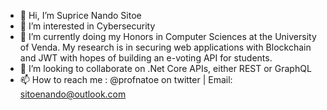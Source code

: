 - 👋 Hi, I’m Suprice Nando Sitoe
- 👀 I’m interested in Cybersecurity
- 🌱 I’m currently doing my Honors in Computer Sciences at the University of Venda. My research is in securing web applications with Blockchain and JWT with hopes of building an e-voting API for students.  
- 💞️ I’m looking to collaborate on .Net Core APIs, either REST or GraphQL
- 📫 How to reach me : @profnatoe on twitter | Email: sitoenando@outlook.com

<!---
profnatoe/profnatoe is a ✨ special ✨ repository because its `README.md` (this file) appears on your GitHub profile.
You can click the Preview link to take a look at your changes.
--->
